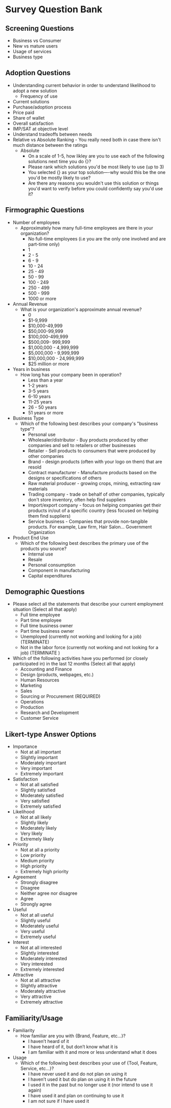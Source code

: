 # Survey Question Bank

## Screening Questions
+ Business vs Consumer
+ New vs mature users
+ Usage of services
+ Business type
## Adoption Questions
+ Understanding current behavior in order to understand likelihood to adopt a new solution
  + Frequency of use
+ Current solutions
+ Purchase/adoption process
+ Price paid
+ Share of wallet
+ Overall satisfaction
+ IMP/SAT at objective level
+ Understand tradeoffs between needs
+ Relative vs Absolute Ranking - You really need both in case there isn't much distance between the ratings
  + Absolute
    + On a scale of 1-5, how likley are you to use each of the following solutions next time you do {}?
    + Please rank which solutions you'd be most likely to use (up to 3)
    + You selected {} as your top solution—-why would this be the one you'd be mostly likely to use?
    + Are there any reasons you wouldn't use this solution or things you'd want to verify before you could confidently say you'd use it?
## Firmographic Questions
+ Number of employees
  + Approximately how many full-time employees are there in your organization?
    + No full-time employees (i.e you are the only one involved and are part-time only)
    + 1
    + 2 - 5
    + 6 - 9
    + 10 - 24
    + 25 - 49
    + 50 - 99
    + 100 - 249
    + 250 - 499
    + 500 - 999
    + 1000 or more
+ Annual Revenue
  + What is your organization's approximate annual revenue?
    + 0
    + $1-9,999
    + $10,000-49,999
    + $50,000-99,999
    + $100,000-499,999
    + $500,009- 999,999
    + $1,000,000 - 4,999,999
    + $5,000,000 - 9,999,999
    + $10,000,000 - 24,999,999
    + $25 million or more
+ Years in business
  + How long has your company been in operation?
    + Less than a year
    + 1-2 years
    + 3-5 years
    + 6-10 years
    + 11-25 years
    + 26 - 50 years
    + 51 years or more
+ Business Type
  + Which of the following best describes your company's "business type"?
    + Personal use
    + Wholesaler/distributor - Buy products produced by other companies and sell to retailers or other businesses
    + Retailer - Sell products to consumers that were produced by other companies
    + Brand - design products (often with your logo on them) that are resold
    + Contract manufacturer - Manufacture products based on the designs or specifications of others
    + Raw material producer - growing crops, mining, extracting raw materials
    + Trading company - trade on behalf of other companies, typically don't store inventory, often help find suppliers
    + Import/export company - focus on helping companies get their products in/out of a specific country (less focused on helping them find suppliers)
    + Service business - Companies that provide non-tangible products. For example, Law firm, Hair Salon...
    Government Organization
+ Product End Use
  + Which of the following best describes the primary use of the products you source?
    + Internal use
    + Resale
    + Personal consumption
    + Component in manufacturing
    + Capital expenditures
## Demographic Questions
+ Please select all the statements that describe your current employment situation (Select all that apply)
  + Full time employee
  + Part time employee
  + Full time business owner
  + Part time business owner
  + Unemployed (currently not working and looking for a job) (TERMINATE)
  + Not in the labor force (currently not working and not looking for a job) (TERMINATE )
+ Which of the following activities have you performed (or closely participated in) in the last 12 months  (Select all that apply)
  + Accounting and Finance
  + Design (products, webpages, etc.) 
  + Human Resources
  + Marketing
  + Sales 
  + Sourcing or Procurement (REQUIRED)
  + Operations
  + Production
  + Research and Development 
  + Customer Service
  
## Likert-type Answer Options
+ Importance
  + Not at all important
  + Slightly important
  + Moderately important
  + Very important
  + Extremely important
+ Satisfaction
  + Not at all satisfied
  + Slightly satisfied
  + Moderately satisfied
  + Very satisfied
  + Extremely satisfied
+ Likelihood
  + Not at all likely
  + Slightly likely
  + Moderately likely
  + Very likely
  + Extremely likely
+ Priority
  + Not at all a priority
  + Low priority
  + Medium priority
  + High priority
  + Extremely high priority
+ Agreement
  + Strongly disagree
  + Disagree
  + Neither agree nor disagree
  + Agree
  + Strongly agree
+ Useful
  + Not at all useful
  + Slightly useful
  + Moderately useful
  + Very useful
  + Extremely useful
+ Interest
  + Not at all interested
  + Slightly interested
  + Moderately interested
  + Very interested
  + Extremely interested
+ Attractive
  + Not at all attractive
  + Slightly attractive
  + Moderately attractive
  + Very attractive
  + Extremely attractive
## Familiarity/Usage
+ Familiarity
  + How familiar are you with {Brand, Feature, etc...}?
    + I haven’t heard of it
    + I have heard of it, but don’t know what it is
    + I am familiar with it and more or less understand what it does
+ Usage
  + Which of the following best describes your use of {Tool, Feature, Service, etc...}?
    + I have never used it and do not plan on using it
    + I haven’t used it but do plan on using it in the future
    + I used it in the past but no longer use it (nor intend to use it again)
    + I have used it and plan on continuing to use it
    + I am not sure if I have used it
